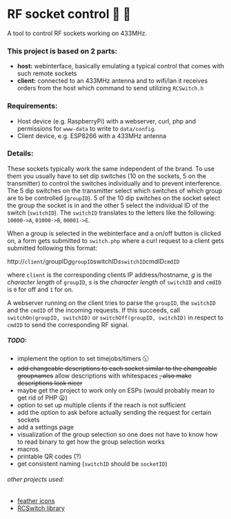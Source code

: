 # RF socket control :satellite: :electric_plug:
A tool to control RF sockets working on 433MHz.

### This project is based on 2 parts:
  * **host:** webinterface, basically emulating a typical control that comes with such remote sockets
  * **client:** connected to an 433MHz antenna and to wifi/lan it receives orders from the host which command to send utilizing `RCSwitch.h`


### Requirements:
  * Host device (e.g. RaspberryPi) with a webserver, curl, php and permissions for `www-data` to write to `data/config`.
  * Client device, e.g. ESP8266 with a 433MHz antenna


### Details:
These sockets typically work the same independent of the brand. To use them you usually have to set dip switches (10 on the sockets, 5 on the transmitter) to control the switches individually and to prevent interference. The 5 dip switches on the transmitter select which switches of which group are to be controlled (`groupID`). 5 of the 10 dip switches on the socket select the group the socket is in and the other 5 select the individual ID of the switch (`switchID`). The `switchID` translates to the letters like the following: `10000->A`, `01000->B`, `00001->E`.

When a group is selected in the webinterface and a on/off button is clicked on, a form gets submitted to `switch.php` where a curl request to a client gets submitted following this format:

http://`client`/groupID*g*`groupID`switchID*s*`switchID`cmdID`cmdID`

where `client` is the corresponding clients IP address/hostname, *g* is the *character length* of `groupID`, *s* is the *character length* of `switchID` and `cmdID` is `0` for off and `1` for on.

A webserver running on the client tries to parse the `groupID`, the `switchID` and the `cmdID` of the incoming requests. If this succeeds, call `switchOn(groupID, switchID)` or `switchOff(groupID, switchID)` in respect to `cmdID` to send the corresponding RF signal.


##### TODO:
  * implement the option to set timejobs/timers :clock1030:
  * ~~add changeable descriptions to each socket similar to the changeable groupnames~~ allow descriptions with whitespaces ~~, also make descriptions look nicer~~
  * maybe get the project to work only on ESPs (would probably mean to get rid of PHP :frowning:)
  * option to set up multiple clients if the reach is not sufficient
  * add the option to ask before actually sending the request for certain sockets
  * add a settings page
  * visualization of the group selection so one does not have to know how to read binary to get how the group selection works
  * macros
  * printable QR codes (?)
  * get consistent naming (`switchID` should be `socketID`)

###### other projects used:
  * [feather icons](https://github.com/feathericons/feather)
  * [RCSwitch library](https://github.com/sui77/rc-switch)
